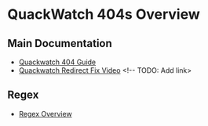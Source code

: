 # QuackWatch 404s Overview

## Main Documentation
- [Quackwatch 404 Guide](/quackwatch/404s/quackwatch/quackwatch-404-guide.md)
- [Quackwatch Redirect Fix Video]() <!-- TODO: Add link>

## Regex
- [Regex Overview](/quackwatch/regex/regex-overview.md)
